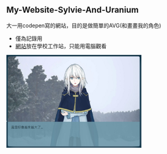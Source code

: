 ## My-Website-Sylvie-And-Uranium

大一用codepen寫的網站，目的是做簡單的AVG(和畫畫我的角色)
- 僅為記錄用
- [網站](https://www2.cs.ccu.edu.tw/~hsm107u/index.html)放在學校工作站，只能用電腦觀看  

<img src="https://raw.githubusercontent.com/Charl0tte19/My-Website-Sylvie-And-Uranium/master/AVG.jpg" width="70%">
